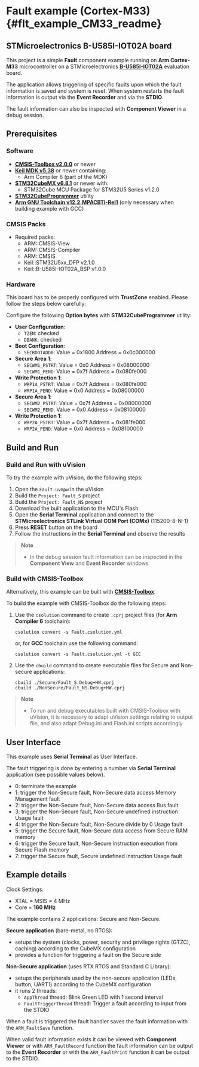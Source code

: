 # Fault example (Cortex-M33) {#flt_example_CM33_readme}

## STMicroelectronics B-U585I-IOT02A board

This project is a simple **Fault** component example running on **Arm Cortex-M33** microcontroller
on a STMicroelectronics [**B-U585I-IOT02A**](https://www.st.com/en/evaluation-tools/b-u585i-iot02a.html) evaluation board.

The application allows triggering of specific faults upon which the fault information is saved and system is reset.
When system restarts the fault information is output via the **Event Recorder** and via the **STDIO**.

The fault information can also be inspected with **Component Viewer** in a debug session.

## Prerequisites

### Software

 - [**CMSIS-Toolbox v2.0.0**](https://github.com/Open-CMSIS-Pack/cmsis-toolbox/releases) or newer
 - [**Keil MDK v5.38**](https://developer.arm.com/Tools%20and%20Software/Keil%20MDK) or newer containing:
   - Arm Compiler 6 (part of the MDK)
 - [**STM32CubeMX v6.8.1**](https://www.st.com/en/development-tools/stm32cubemx.html) or newer with:
   - STM32Cube MCU Package for STM32U5 Series v1.2.0
 - [**STM32CubeProgrammer**](https://www.st.com/en/development-tools/stm32cubeprog.html) utility
 - [**Arm GNU Toolchain v12.2.MPACBTI-Rel1**](https://developer.arm.com/downloads/-/arm-gnu-toolchain-downloads)
   (only necessary when building example with GCC)

### CMSIS Packs

 - Required packs:
    - ARM::CMSIS-View
    - ARM::CMSIS-Compiler
    - ARM::CMSIS
    - Keil::STM32U5xx_DFP v2.1.0
    - Keil::B-U585I-IOT02A_BSP v1.0.0

### Hardware

This board has to be properly configured with **TrustZone** enabled. Please follow the steps below carefully:

Configure the following **Option bytes** with **STM32CubeProgrammer** utility:

 - **User Configuration**:
   - `TZEN`: checked
   - `DBANK`: checked
 - **Boot Configuration**:
   - `SECBOOTADD0`:  Value = 0x1800 Address = 0x0c000000
 - **Secure Area 1**:
   - `SECWM1_PSTRT`: Value = 0x0    Address = 0x08000000
   - `SECWM1_PEND`:  Value = 0x7f   Address = 0x080fe000
 - **Write Protection 1**:
   - `WRP1A_PSTRT`:  Value = 0x7f   Address = 0x080fe000
   - `WRP1A_PEND`:   Value = 0x0    Address = 0x08000000
 - **Secure Area 1**:
   - `SECWM2_PSTRT`: Value = 0x7f   Address = 0x08000000
   - `SECWM2_PEND`:  Value = 0x0    Address = 0x08100000
 - **Write Protection 1**:
   - `WRP2A_PSTRT`:  Value = 0x7f   Address = 0x081fe000
   - `WRP2A_PEND`:   Value = 0x0    Address = 0x08100000

## Build and Run

### Build and Run with uVision

To try the example with uVision, do the following steps:

 1. Open the `Fault.uvmpw` in the uVision
 2. Build the `Project: Fault_S` project
 3. Build the `Project: Fault_NS` project
 4. Download the built application to the MCU's Flash
 5. Open the **Serial Terminal** application and connect to the **STMicroelectronics STLink Virtual COM Port (COMx)** (115200-8-N-1)
 6. Press **RESET** button on the board
 7. Follow the instructions in the **Serial Terminal** and observe the results

> **Note**
> - In the debug session fault information can be inspected in the **Component View** and **Event Recorder** windows

### Build with CMSIS-Toolbox

Alternatively, this example can be built with [**CMSIS-Toolbox**](https://github.com/Open-CMSIS-Pack/cmsis-toolbox).

To build the example with CMSIS-Toolbox do the following steps:

 1. Use the `csolution` command to create `.cprj` project files (for **Arm Compiler 6** toolchain):
    ```
    csolution convert -s Fault.csolution.yml
    ```
    or, for **GCC** toolchain use the following command:
    ```
    csolution convert -s Fault.csolution.yml -t GCC
    ```
 2. Use the `cbuild` command to create executable files for Secure and Non-secure applications:
    ```
    cbuild ./Secure/Fault_S.Debug+HW.cprj
    cbuild ./NonSecure/Fault_NS.Debug+HW.cprj
    ```

> **Note**
> - To run and debug executables built with CMSIS-Toolbox with uVision, it is necessary to adapt uVision settings relating to output file,
 and also adapt Debug.ini and Flash.ini scripts accordingly

## User Interface

This example uses **Serial Terminal** as User Interface.

The fault triggering is done by entering a number via **Serial Terminal** application (see possible values below).

 - 0: terminate the example
 - 1: trigger the Non-Secure fault, Non-Secure data access Memory Management fault
 - 2: trigger the Non-Secure fault, Non-Secure data access Bus fault
 - 3: trigger the Non-Secure fault, Non-Secure undefined instruction Usage fault
 - 4: trigger the Non-Secure fault, Non-Secure divide by 0 Usage fault
 - 5: trigger the Secure fault, Non-Secure data access from Secure RAM memory
 - 6: trigger the Secure fault, Non-Secure instruction execution from Secure Flash memory
 - 7: trigger the Secure fault, Secure undefined instruction Usage fault

## Example details

Clock Settings:

 - XTAL = MSIS =   4 MHz
 - Core =      **160 MHz**

The example contains 2 applications: Secure and Non-Secure.

**Secure application** (bare-metal, no RTOS):

 - setups the system (clocks, power, security and privilege rights (GTZC), caching) according to the CubeMX configuration
 - provides a function for triggering a fault on the Secure side

**Non-Secure application** (uses RTX RTOS and Standard C Library):

 - setups the peripherals used by the non-secure application (LEDs, button, UART1) according to the CubeMX configuration
 - it runs 2 threads:
    - `AppThread` thread: Blink Green LED with 1 second interval
    - `FaultTriggerThread` thread: Trigger a fault according to input from the STDIO

When a fault is triggered the fault handler saves the fault information with the `ARM_FaultSave` function.

When valid fault information exists it can be viewed with **Component Viewer** or with `ARM_FaultRecord` function the fault information
can be output to the **Event Recorder** or with the `ARM_FaultPrint` function it can be output to the STDIO.
